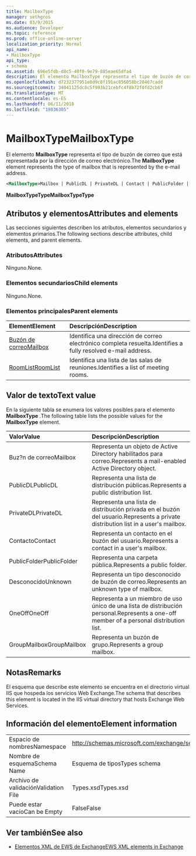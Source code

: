 ```yaml
---
title: MailboxType
manager: sethgros
ms.date: 03/9/2015
ms.audience: Developer
ms.topic: reference
ms.prod: office-online-server
localization_priority: Normal
api_name:
- MailboxType
api_type:
- schema
ms.assetid: 696e5fdb-d8c5-40f0-9e79-885eae65dfa4
description: El elemento MailboxType representa el tipo de buzón de correo que está representada por la dirección de correo electrónico.
ms.openlocfilehash: d7232377951e8d9c8f191ac856058bc28467cadd
ms.sourcegitcommit: 34041125dc8c5f993b21cebfc4f8b72f0fd2cb6f
ms.translationtype: MT
ms.contentlocale: es-ES
ms.lasthandoff: 06/11/2018
ms.locfileid: "19836305"
---
```

# <a name="mailboxtype"></a><span data-ttu-id="45296-103">MailboxType</span><span class="sxs-lookup"><span data-stu-id="45296-103">MailboxType</span></span>

<span data-ttu-id="45296-104">El elemento **MailboxType** representa el tipo de buzón de correo que está representada por la dirección de correo electrónico.</span><span class="sxs-lookup"><span data-stu-id="45296-104">The **MailboxType** element represents the type of mailbox that is represented by the e-mail address.</span></span> 
  
```XML
<MailboxType>Mailbox | PublicDL | PrivateDL | Contact | PublicFolder | Unknown | OneOff | GroupMailbox</MailboxType>
```

<span data-ttu-id="45296-105">**MailboxTypeType**</span><span class="sxs-lookup"><span data-stu-id="45296-105">**MailboxTypeType**</span></span>

## <a name="attributes-and-elements"></a><span data-ttu-id="45296-106">Atributos y elementos</span><span class="sxs-lookup"><span data-stu-id="45296-106">Attributes and elements</span></span>

<span data-ttu-id="45296-107">Las secciones siguientes describen los atributos, elementos secundarios y elementos primarios.</span><span class="sxs-lookup"><span data-stu-id="45296-107">The following sections describe attributes, child elements, and parent elements.</span></span>
  
### <a name="attributes"></a><span data-ttu-id="45296-108">Atributos</span><span class="sxs-lookup"><span data-stu-id="45296-108">Attributes</span></span>

<span data-ttu-id="45296-109">Ninguno.</span><span class="sxs-lookup"><span data-stu-id="45296-109">None.</span></span>
  
### <a name="child-elements"></a><span data-ttu-id="45296-110">Elementos secundarios</span><span class="sxs-lookup"><span data-stu-id="45296-110">Child elements</span></span>

<span data-ttu-id="45296-111">Ninguno.</span><span class="sxs-lookup"><span data-stu-id="45296-111">None.</span></span>
  
### <a name="parent-elements"></a><span data-ttu-id="45296-112">Elementos principales</span><span class="sxs-lookup"><span data-stu-id="45296-112">Parent elements</span></span>

|<span data-ttu-id="45296-113">**Element**</span><span class="sxs-lookup"><span data-stu-id="45296-113">**Element**</span></span>|<span data-ttu-id="45296-114">**Descripción**</span><span class="sxs-lookup"><span data-stu-id="45296-114">**Description**</span></span>|
|:-----|:-----|
|[<span data-ttu-id="45296-115">Buzón de correo</span><span class="sxs-lookup"><span data-stu-id="45296-115">Mailbox</span></span>](mailbox.md) <br/> |<span data-ttu-id="45296-116">Identifica una dirección de correo electrónico completa resuelta.</span><span class="sxs-lookup"><span data-stu-id="45296-116">Identifies a fully resolved e-mail address.</span></span>  <br/> |
|[<span data-ttu-id="45296-117">RoomList</span><span class="sxs-lookup"><span data-stu-id="45296-117">RoomList</span></span>](roomlist.md) <br/> |<span data-ttu-id="45296-118">Identifica una lista de las salas de reuniones.</span><span class="sxs-lookup"><span data-stu-id="45296-118">Identifies a list of meeting rooms.</span></span>  <br/> |
   
## <a name="text-value"></a><span data-ttu-id="45296-119">Valor de texto</span><span class="sxs-lookup"><span data-stu-id="45296-119">Text value</span></span>

<span data-ttu-id="45296-120">En la siguiente tabla se enumera los valores posibles para el elemento **MailboxType** .</span><span class="sxs-lookup"><span data-stu-id="45296-120">The following table lists the possible values for the **MailboxType** element.</span></span> 
  
|<span data-ttu-id="45296-121">**Valor**</span><span class="sxs-lookup"><span data-stu-id="45296-121">**Value**</span></span>|<span data-ttu-id="45296-122">**Descripción**</span><span class="sxs-lookup"><span data-stu-id="45296-122">**Description**</span></span>|
|:-----|:-----|
|<span data-ttu-id="45296-123">Buz?n de correo</span><span class="sxs-lookup"><span data-stu-id="45296-123">Mailbox</span></span>  <br/> |<span data-ttu-id="45296-124">Representa un objeto de Active Directory habilitados para correo.</span><span class="sxs-lookup"><span data-stu-id="45296-124">Represents a mail-enabled Active Directory object.</span></span>  <br/> |
|<span data-ttu-id="45296-125">PublicDL</span><span class="sxs-lookup"><span data-stu-id="45296-125">PublicDL</span></span>  <br/> |<span data-ttu-id="45296-126">Representa una lista de distribución públicas.</span><span class="sxs-lookup"><span data-stu-id="45296-126">Represents a public distribution list.</span></span>  <br/> |
|<span data-ttu-id="45296-127">PrivateDL</span><span class="sxs-lookup"><span data-stu-id="45296-127">PrivateDL</span></span>  <br/> |<span data-ttu-id="45296-128">Representa una lista de distribución privada en el buzón del usuario.</span><span class="sxs-lookup"><span data-stu-id="45296-128">Represents a private distribution list in a user's mailbox.</span></span>  <br/> |
|<span data-ttu-id="45296-129">Contacto</span><span class="sxs-lookup"><span data-stu-id="45296-129">Contact</span></span>  <br/> |<span data-ttu-id="45296-130">Representa un contacto en el buzón del usuario.</span><span class="sxs-lookup"><span data-stu-id="45296-130">Represents a contact in a user's mailbox.</span></span>  <br/> |
|<span data-ttu-id="45296-131">PublicFolder</span><span class="sxs-lookup"><span data-stu-id="45296-131">PublicFolder</span></span>  <br/> |<span data-ttu-id="45296-132">Representa una carpeta pública.</span><span class="sxs-lookup"><span data-stu-id="45296-132">Represents a public folder.</span></span>  <br/> |
|<span data-ttu-id="45296-133">Desconocido</span><span class="sxs-lookup"><span data-stu-id="45296-133">Unknown</span></span>  <br/> |<span data-ttu-id="45296-134">Representa un tipo desconocido de buzón de correo.</span><span class="sxs-lookup"><span data-stu-id="45296-134">Represents an unknown type of mailbox.</span></span>  <br/> |
|<span data-ttu-id="45296-135">OneOff</span><span class="sxs-lookup"><span data-stu-id="45296-135">OneOff</span></span>  <br/> |<span data-ttu-id="45296-136">Representa a un miembro de uso único de una lista de distribución personal.</span><span class="sxs-lookup"><span data-stu-id="45296-136">Represents a one-off member of a personal distribution list.</span></span>  <br/> |
|<span data-ttu-id="45296-137">GroupMailbox</span><span class="sxs-lookup"><span data-stu-id="45296-137">GroupMailbox</span></span>  <br/> |<span data-ttu-id="45296-138">Representa un buzón de grupo.</span><span class="sxs-lookup"><span data-stu-id="45296-138">Represents a group mailbox.</span></span>  <br/> |
   
## <a name="remarks"></a><span data-ttu-id="45296-139">Notas</span><span class="sxs-lookup"><span data-stu-id="45296-139">Remarks</span></span>

<span data-ttu-id="45296-140">El esquema que describe este elemento se encuentra en el directorio virtual IIS que hospeda los servicios Web Exchange.</span><span class="sxs-lookup"><span data-stu-id="45296-140">The schema that describes this element is located in the IIS virtual directory that hosts Exchange Web Services.</span></span>
  
## <a name="element-information"></a><span data-ttu-id="45296-141">Información del elemento</span><span class="sxs-lookup"><span data-stu-id="45296-141">Element information</span></span>

|||
|:-----|:-----|
|<span data-ttu-id="45296-142">Espacio de nombres</span><span class="sxs-lookup"><span data-stu-id="45296-142">Namespace</span></span>  <br/> |http://schemas.microsoft.com/exchange/services/2006/types  <br/> |
|<span data-ttu-id="45296-143">Nombre de esquema</span><span class="sxs-lookup"><span data-stu-id="45296-143">Schema Name</span></span>  <br/> |<span data-ttu-id="45296-144">Esquema de tipos</span><span class="sxs-lookup"><span data-stu-id="45296-144">Types schema</span></span>  <br/> |
|<span data-ttu-id="45296-145">Archivo de validación</span><span class="sxs-lookup"><span data-stu-id="45296-145">Validation File</span></span>  <br/> |<span data-ttu-id="45296-146">Types.xsd</span><span class="sxs-lookup"><span data-stu-id="45296-146">Types.xsd</span></span>  <br/> |
|<span data-ttu-id="45296-147">Puede estar vacío</span><span class="sxs-lookup"><span data-stu-id="45296-147">Can be Empty</span></span>  <br/> |<span data-ttu-id="45296-148">False</span><span class="sxs-lookup"><span data-stu-id="45296-148">False</span></span>  <br/> |
   
## <a name="see-also"></a><span data-ttu-id="45296-149">Ver también</span><span class="sxs-lookup"><span data-stu-id="45296-149">See also</span></span>

- [<span data-ttu-id="45296-150">Elementos XML de EWS de Exchange</span><span class="sxs-lookup"><span data-stu-id="45296-150">EWS XML elements in Exchange</span></span>](ews-xml-elements-in-exchange.md)

